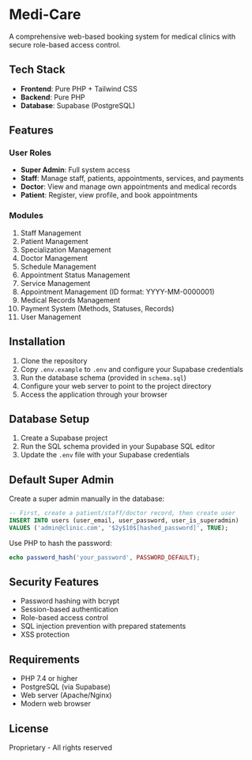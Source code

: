# Medi-Care

A comprehensive web-based booking system for medical clinics with secure role-based access control.

## Tech Stack
- **Frontend**: Pure PHP + Tailwind CSS
- **Backend**: Pure PHP
- **Database**: Supabase (PostgreSQL)

## Features

### User Roles
- **Super Admin**: Full system access
- **Staff**: Manage staff, patients, appointments, services, and payments
- **Doctor**: View and manage own appointments and medical records
- **Patient**: Register, view profile, and book appointments

### Modules
1. Staff Management
2. Patient Management
3. Specialization Management
4. Doctor Management
5. Schedule Management
6. Appointment Status Management
7. Service Management
8. Appointment Management (ID format: YYYY-MM-0000001)
9. Medical Records Management
10. Payment System (Methods, Statuses, Records)
11. User Management

## Installation

1. Clone the repository
2. Copy `.env.example` to `.env` and configure your Supabase credentials
3. Run the database schema (provided in `schema.sql`)
4. Configure your web server to point to the project directory
5. Access the application through your browser

## Database Setup

1. Create a Supabase project
2. Run the SQL schema provided in your Supabase SQL editor
3. Update the `.env` file with your Supabase credentials

## Default Super Admin

Create a super admin manually in the database:

```sql
-- First, create a patient/staff/doctor record, then create user
INSERT INTO users (user_email, user_password, user_is_superadmin) 
VALUES ('admin@clinic.com', '$2y$10$[hashed_password]', TRUE);
```

Use PHP to hash the password:
```php
echo password_hash('your_password', PASSWORD_DEFAULT);
```

## Security Features
- Password hashing with bcrypt
- Session-based authentication
- Role-based access control
- SQL injection prevention with prepared statements
- XSS protection

## Requirements
- PHP 7.4 or higher
- PostgreSQL (via Supabase)
- Web server (Apache/Nginx)
- Modern web browser

## License
Proprietary - All rights reserved
